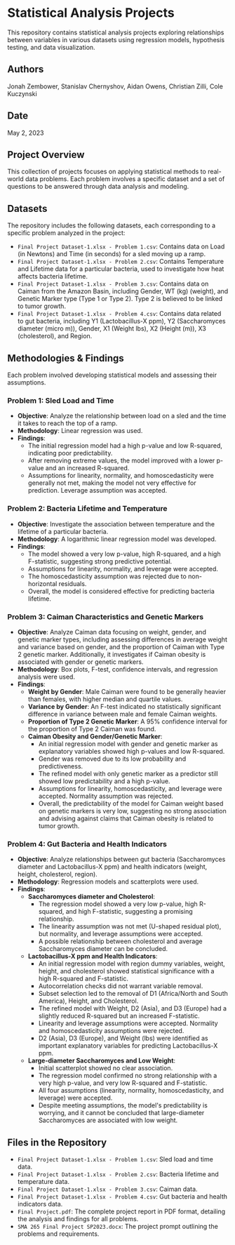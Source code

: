 # Statistical Analysis Projects

This repository contains statistical analysis projects exploring relationships between variables in various datasets using regression models, hypothesis testing, and data visualization.

## Authors

Jonah Zembower, Stanislav Chernyshov, Aidan Owens, Christian Zilli, Cole Kuczynski

## Date

May 2, 2023

## Project Overview

This collection of projects focuses on applying statistical methods to real-world data problems. Each problem involves a specific dataset and a set of questions to be answered through data analysis and modeling.

## Datasets

The repository includes the following datasets, each corresponding to a specific problem analyzed in the project:

* `Final Project Dataset-1.xlsx - Problem 1.csv`: Contains data on Load (in Newtons) and Time (in seconds) for a sled moving up a ramp.
* `Final Project Dataset-1.xlsx - Problem 2.csv`: Contains Temperature and Lifetime data for a particular bacteria, used to investigate how heat affects bacteria lifetime.
* `Final Project Dataset-1.xlsx - Problem 3.csv`: Contains data on Caiman from the Amazon Basin, including Gender, WT (kg) (weight), and Genetic Marker type (Type 1 or Type 2). Type 2 is believed to be linked to tumor growth.
* `Final Project Dataset-1.xlsx - Problem 4.csv`: Contains data related to gut bacteria, including Y1 (Lactobacillus-X ppm), Y2 (Saccharomyces diameter (micro m)), Gender, X1 (Weight lbs), X2 (Height (m)), X3 (cholesterol), and Region.

## Methodologies & Findings

Each problem involved developing statistical models and assessing their assumptions.

### Problem 1: Sled Load and Time

* **Objective**: Analyze the relationship between load on a sled and the time it takes to reach the top of a ramp.
* **Methodology**: Linear regression was used.
* **Findings**:
    * The initial regression model had a high p-value and low R-squared, indicating poor predictability.
    * After removing extreme values, the model improved with a lower p-value and an increased R-squared.
    * Assumptions for linearity, normality, and homoscedasticity were generally not met, making the model not very effective for prediction. Leverage assumption was accepted.

### Problem 2: Bacteria Lifetime and Temperature

* **Objective**: Investigate the association between temperature and the lifetime of a particular bacteria.
* **Methodology**: A logarithmic linear regression model was developed.
* **Findings**:
    * The model showed a very low p-value, high R-squared, and a high F-statistic, suggesting strong predictive potential.
    * Assumptions for linearity, normality, and leverage were accepted.
    * The homoscedasticity assumption was rejected due to non-horizontal residuals.
    * Overall, the model is considered effective for predicting bacteria lifetime.

### Problem 3: Caiman Characteristics and Genetic Markers

* **Objective**: Analyze Caiman data focusing on weight, gender, and genetic marker types, including assessing differences in average weight and variance based on gender, and the proportion of Caiman with Type 2 genetic marker. Additionally, it investigates if Caiman obesity is associated with gender or genetic markers.
* **Methodology**: Box plots, F-test, confidence intervals, and regression analysis were used.
* **Findings**:
    * **Weight by Gender**: Male Caiman were found to be generally heavier than females, with higher median and quartile values.
    * **Variance by Gender**: An F-test indicated no statistically significant difference in variance between male and female Caiman weights.
    * **Proportion of Type 2 Genetic Marker**: A 95% confidence interval for the proportion of Type 2 Caiman was found.
    * **Caiman Obesity and Gender/Genetic Marker**:
        * An initial regression model with gender and genetic marker as explanatory variables showed high p-values and low R-squared.
        * Gender was removed due to its low probability and predictiveness.
        * The refined model with only genetic marker as a predictor still showed low predictability and a high p-value.
        * Assumptions for linearity, homoscedasticity, and leverage were accepted. Normality assumption was rejected.
        * Overall, the predictability of the model for Caiman weight based on genetic markers is very low, suggesting no strong association and advising against claims that Caiman obesity is related to tumor growth.

### Problem 4: Gut Bacteria and Health Indicators

* **Objective**: Analyze relationships between gut bacteria (Saccharomyces diameter and Lactobacillus-X ppm) and health indicators (weight, height, cholesterol, region).
* **Methodology**: Regression models and scatterplots were used.
* **Findings**:
    * **Saccharomyces diameter and Cholesterol**:
        * The regression model showed a very low p-value, high R-squared, and high F-statistic, suggesting a promising relationship.
        * The linearity assumption was not met (U-shaped residual plot), but normality, and leverage assumptions were accepted.
        * A possible relationship between cholesterol and average Saccharomyces diameter can be concluded.
    * **Lactobacillus-X ppm and Health Indicators**:
        * An initial regression model with region dummy variables, weight, height, and cholesterol showed statistical significance with a high R-squared and F-statistic.
        * Autocorrelation checks did not warrant variable removal.
        * Subset selection led to the removal of D1 (Africa/North and South America), Height, and Cholesterol.
        * The refined model with Weight, D2 (Asia), and D3 (Europe) had a slightly reduced R-squared but an increased F-statistic.
        * Linearity and leverage assumptions were accepted. Normality and homoscedasticity assumptions were rejected.
        * D2 (Asia), D3 (Europe), and Weight (lbs) were identified as important explanatory variables for predicting Lactobacillus-X ppm.
    * **Large-diameter Saccharomyces and Low Weight**:
        * Initial scatterplot showed no clear association.
        * The regression model confirmed no strong relationship with a very high p-value, and very low R-squared and F-statistic.
        * All four assumptions (linearity, normality, homoscedasticity, and leverage) were accepted.
        * Despite meeting assumptions, the model's predictability is worrying, and it cannot be concluded that large-diameter Saccharomyces are associated with low weight.

## Files in the Repository

* `Final Project Dataset-1.xlsx - Problem 1.csv`: Sled load and time data.
* `Final Project Dataset-1.xlsx - Problem 2.csv`: Bacteria lifetime and temperature data.
* `Final Project Dataset-1.xlsx - Problem 3.csv`: Caiman data.
* `Final Project Dataset-1.xlsx - Problem 4.csv`: Gut bacteria and health indicators data.
* `Final Project.pdf`: The complete project report in PDF format, detailing the analysis and findings for all problems.
* `SMA 265 Final Project SP2023.docx`: The project prompt outlining the problems and requirements.
